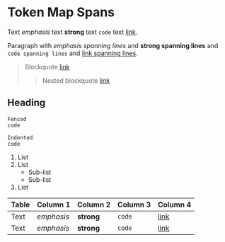 # Token Map Spans

Text *emphasis* text __strong__ text `code` text [link](https://example.com).

Paragraph with *emphasis
spanning lines* and __strong
spanning lines__ and `code
spanning lines` and [link
spanning lines](https://example.com).

> Blockquote
> [link](https://example.com)
> > Nested
> > blockquote
> > [link](https://example.com)

Heading
-------

```lang
Fenced
code
```

    Indented
    code

1. List
2. List
   - Sub-list
   - Sub-list
3. List

| Table | Column 1   | Column 2   | Column 3 | Column 4                    |
|-------|------------|------------|----------|----------------------------|
| Text  | *emphasis* | __strong__ | `code`   | [link](https://example.com) |
| Text  | *emphasis* | __strong__ | `code`   | [link](https://example.com) |

<!-- markdownlint-configure-file {
  "code-block-style": false,
  "descriptive-link-text": false,
  "heading-style": false
} -->
